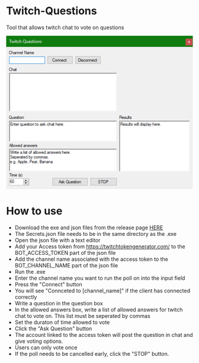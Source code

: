 # Twitch-Questions
Tool that allows twitch chat to vote on questions

![Screenshot](./TQ.png)

# How to use
- Download the exe and json files from the release page [HERE](https://github.com/Ryason/Twitch-Questions/releases/tag/v0.02)
- The Secrets.json file needs to be in the same directory as the .exe
- Open the json file with a text editor
- Add your Access token from https://twitchtokengenerator.com/ to the BOT_ACCESS_TOKEN part of the json file
- Add the channel name associated with the access token to the BOT_CHANNEL_NAME part of the json file
- Run the .exe
- Enter the channel name you want to run the poll on into the input field
- Press the "Connect" button
- You will see "Connceted to [channel_name]" if the client has connected correctly 
- Write a question in the question box
- In the allowed answers box, write a list of allowed answers for twitch chat to vote on. This list must be seperated by commas
- Set the duraton of time allowed to vote
- Click the "Ask Question" button
- The account linked to the access token will post the question in chat and give voting options.
- Users can only vote once
- If the poll needs to be cancelled early, click the "STOP" button.
